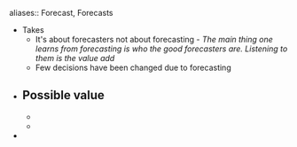 aliases:: Forecast, Forecasts

- Takes
	- It's about forecasters not about forecasting - *The main thing one learns from forecasting is who the good forecasters are. Listening to them is the value add*
	- Few decisions have been changed due to forecasting
- Possible value
	-
	-
	-
-